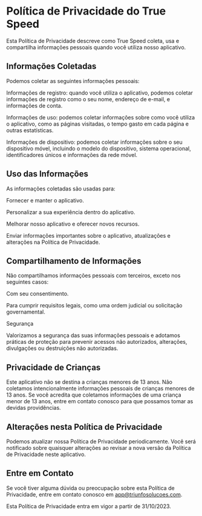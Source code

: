 # Política de Privacidade do True Speed

Esta Política de Privacidade descreve como True Speed coleta, usa e compartilha informações pessoais quando você utiliza nosso aplicativo.

## Informações Coletadas

Podemos coletar as seguintes informações pessoais:

Informações de registro: quando você utiliza o aplicativo, podemos coletar informações de registro como o seu nome, endereço de e-mail, e informações de conta.

Informações de uso: podemos coletar informações sobre como você utiliza o aplicativo, como as páginas visitadas, o tempo gasto em cada página e outras estatísticas.

Informações de dispositivo: podemos coletar informações sobre o seu dispositivo móvel, incluindo o modelo do dispositivo, sistema operacional, identificadores únicos e informações da rede móvel.

## Uso das Informações

As informações coletadas são usadas para:

Fornecer e manter o aplicativo.

Personalizar a sua experiência dentro do aplicativo.

Melhorar nosso aplicativo e oferecer novos recursos.

Enviar informações importantes sobre o aplicativo, atualizações e alterações na Política de Privacidade.

## Compartilhamento de Informações

Não compartilhamos informações pessoais com terceiros, exceto nos seguintes casos:

Com seu consentimento.

Para cumprir requisitos legais, como uma ordem judicial ou solicitação governamental.

Segurança

Valorizamos a segurança das suas informações pessoais e adotamos práticas de proteção para prevenir acessos não autorizados, alterações, divulgações ou destruições não autorizadas.

## Privacidade de Crianças

Este aplicativo não se destina a crianças menores de 13 anos. Não coletamos intencionalmente informações pessoais de crianças menores de 13 anos. Se você acredita que coletamos informações de uma criança menor de 13 anos, entre em contato conosco para que possamos tomar as devidas providências.

## Alterações nesta Política de Privacidade

Podemos atualizar nossa Política de Privacidade periodicamente. Você será notificado sobre quaisquer alterações ao revisar a nova versão da Política de Privacidade neste aplicativo.

## Entre em Contato

Se você tiver alguma dúvida ou preocupação sobre esta Política de Privacidade, entre em contato conosco em app@triunfosolucoes.com.

Esta Política de Privacidade entra em vigor a partir de 31/10/2023.
